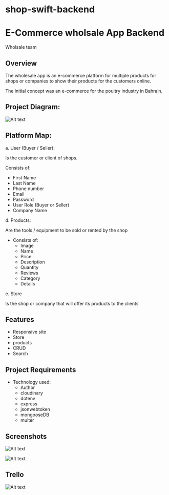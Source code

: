 # shop-swift-backend

# E-Commerce wholsale App Backend 

Wholsale team

## Overview


The wholesale app is an e-commerce  platform for multiple products for shops or companies to show their products for the customers online. 

The initial concept was an e-commerce for the poultry industry in Bahrain. 

## Project Diagram: 

![Alt text](<Public/images/Screenshot 2024-01-04 at 9.46.53 AM.png>)


## Platform Map: 

a. User (Buyer / Seller): 

Is the customer or client of shops.

Consists of: 

- First Name
- Last Name 
- Phone number 
- Email 
- Password
- User Role (Buyer or Seller) 
- Company Name


d. Products: 

Are the tools / equipment to be sold or rented by the shop 

- Consists of: 
  - Image 
  - Name
  - Price
  - Description 
  - Quantity 
  - Reviews 
  - Category 
  - Details 

e. Store

Is the shop or company that will offer its products to the clients 





## Features

- Responsive site
- Store 
- products 
- CRUD 
- Search


## Project Requirements

- Technology used: 
  - Author 
  - cloudinary
  - dotenv
  - express 
  - jsonwebtoken
  - mongooseDB
  - multer


## Screenshots
![Alt text](<Public/images/Screenshot 2024-01-04 at 6.42.23 AM.png>)


![Alt text](<Public/images/Screenshot 2024-01-04 at 6.43.05 AM.png>)




## Trello 
![Alt text](<Public/images/Screenshot 2024-01-04 at 6.45.48 AM.png>)
